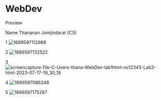 # WebDev
Preview

Name Thananan Jomjindarat  (CS)



1  ![1689597112988](https://github.com/Tthananan/040613411/assets/139062535/7f4b4509-fcf2-4b49-b667-ec3d5006f5f2)

2  ![1689597132522](https://github.com/Tthananan/040613411/assets/139062535/d9a3338d-2058-43c1-9ed7-8c052f57af90)

3  ![screencapture-file-C-Users-thana-WebDev-lab1html-no12345-Lab3-html-2023-07-17-19_30_19](https://github.com/Tthananan/040613411/assets/139062535/e101958d-ded9-419c-a488-b1e4410f11b4)

4  ![1689597086248](https://github.com/Tthananan/040613411/assets/139062535/fc8de3e3-f9c1-461d-ac6f-2278914c8184)

5  ![1689597175287](https://github.com/Tthananan/040613411/assets/139062535/49cfe1a1-35ad-4473-bab4-b09f4cef5702)
